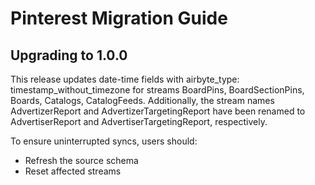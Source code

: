 # Pinterest Migration Guide

## Upgrading to 1.0.0

This release updates date-time fields with airbyte_type: timestamp_without_timezone for streams
BoardPins, BoardSectionPins, Boards, Catalogs, CatalogFeeds. Additionally, the stream names
AdvertizerReport and AdvertizerTargetingReport have been renamed to AdvertiserReport and
AdvertiserTargetingReport, respectively.

To ensure uninterrupted syncs, users should:

- Refresh the source schema
- Reset affected streams
